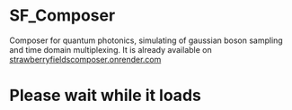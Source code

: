 # SF_Composer
Composer for quantum photonics, simulating of gaussian boson sampling and time domain multiplexing.
It is already available on [strawberryfieldscomposer.onrender.com](https://strawberryfieldscomposer.onrender.com/)
# Please wait while it loads
